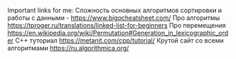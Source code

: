 Important links for me:
Сложность основных алгоритмов сортировки и работы с данными - https://www.bigocheatsheet.com/
Про алгоритмы https://tproger.ru/translations/linked-list-for-beginners
Про перемещения https://en.wikipedia.org/wiki/Permutation#Generation_in_lexicographic_order
С++ туториал https://metanit.com/cpp/tutorial/
Крутой сайт со всеми алгоритмами https://ru.algorithmica.org/
